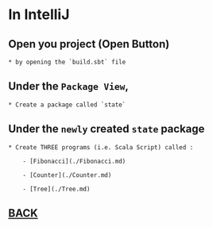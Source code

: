 # In IntelliJ

## Open you project (Open Button)

    * by opening the `build.sbt` file

## Under the `Package View`, 

    * Create a package called `state`
    
## Under the `newly` created `state` package 
    
    * Create THREE programs (i.e. Scala Script) called :
    
        - [Fibonacci](./Fibonacci.md)
        
        - [Counter](./Counter.md)
    
        - [Tree](./Tree.md)


## [BACK](./README.md#Test)
